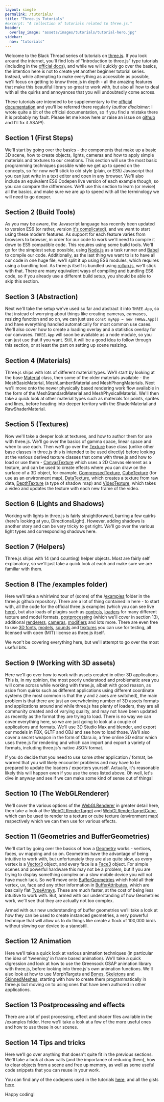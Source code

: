 ```yaml
---
layout: single
permalink: /tutorials/
title: "Three.js Tutorials"
#excerpt: "A collection of tutorials related to three.js."
header:
  overlay_image: "assets/images/tutorials/tutorial-hero.jpg"
sidebar:
  nav: "tutorials"
---
```


Welcome to the Black Thread series of tutorials on [three.js](https://threejs.org/). If you look around the internet, you'll find lots of "Introduction to three.js" type tutorials (including in the [official docs](threejs.org/docs/#manual/introduction/Creating-a-scene)), and while we will quickly go over the basics, the intention here is not to create yet another beginner tutorial series. Instead, while attempting to make everything as accessible as possible, we'll  focus on getting to know three.js in depth - all the amazing features that make this beautiful library so great to work with, but also all how to deal with all the quirks and annoyances that you will undoubtedly come across.

These tutorials are intended to be supplementary to the [official documentation](threejs.org/docs/) and you'll be referred there regularly (*author disclaimer:* I wrote quite a bit of the official documentation, so if you find a mistake there it is probably my fault. Please let me know here or raise an issue on [github](https://github.com/mrdoob/three.js/issues/) and I'll fix it ASAP!). 


## Section 1 (First Steps)
We'll start by going over the basics - the components that make up a basic 3D scene, how to create objects, lights, cameras and how to apply simple materials and textures to our creations. This section will use the most basic programming techniques possible while we get up to speed on the concepts, so for now we'll stick to old style (plain, or ES5) Javascript that you can just write in a text editor and open in any browser. We'll also include an equivalent ES6 Codepen live version of each example though, so you can compare the differences. We'll use this section to learn (or revise) all the basics, and make sure we are up to speed with all the terminology we will need to go deeper. 

## Section 2 (Build Tools)
As you may be aware, the Javascript language has recently been updated to version ES6 (or rather, version [it's complicated](https://benmccormick.org/2015/09/14/es5-es6-es2016-es-next-whats-going-on-with-javascript-versioning/)), and we want to start using these modern features. As support for each feature varies from browsers to browser, in order for our code to work we'll need to compile it down to ES5 compatible code. This requires using some build tools. 
We'll go for the simplest setup possible, using [Node.js](https://nodejs.org/en/) as a task runner and [Babel](https://babeljs.io/) to compile our code. Additionally, as the last thing we want to is to have all our code in one huge file, we'll split it up using ES6 modules, which requires using a bundling tool. As three.js itself is bundled using [rollup.js](https://rollupjs.org/), we'll stick with that. There are many equivalent ways of compiling and bundling ES6 code, so if you already use a different build setup, you should be able to skip this section.

## Section 3 (Abstraction)
Next we'll take the setup we've used so far and abstract it into `THREE.App`, so that instead of worrying about things like creating cameras, canvases, resizing function and so on, we can just use `const myApp = new THREE.App()` and have everything handled automatically for most common use cases. We'll also cover how to create a loading overlay and a statistics overlay for our canvases. `THREE.App` will soon be available as a node module, so you can just use that if you want. Still, it will be a good idea to follow through this section, or at least the part on setting up scene resizing. 

## Section 4 (Materials)
Three.js ships with lots of different material types. We'll start by looking at the base [Material](http://threejs.dev/docs/#api/materials/Material) class, then some of the older materials available - the MeshBasicMaterial, MeshLambertMaterial and MeshPhongMaterials. Next we'll move onto the newer physically based rendering work flow available in the form of the MeshStandardMaterial and MeshPhysicalMaterial. We'll then take a quick look at other material types such as materials for points, sprites and lines, before heading into deeper territory with the ShaderMaterial and RawShaderMaterial. 

## Section 5 (Textures)
Now we'll take a deeper look at textures, and how to author them for use with three.js. We'll go over the basics of gamma space, linear space and when to use each. Then we'll go over the [Texture](https://threejs.org/docs/#api/textures/Texture) base class (unlike other base classes in three.js this is intended to be used directly) before looking at the various derived texture classes that come with three.js and how to load or use them - [CanvasTexture](https://threejs.org/docs/#api/textures/CanvasTexture) which uses a 2D Canvas element as a texture, and can be used to create effects where you can draw on the surface of a 3D object, for example,  [CompressedTexture](https://threejs.org/docs/#api/textures/CompressedTexture), [CubeTexture](https://threejs.org/docs/#api/textures/CubeTexture) (for use as an environment map), [DataTexture](https://threejs.org/docs/#api/textures/DataTexture), which creates a texture from raw data, [DepthTexture](https://threejs.org/docs/#api/textures/DepthTexture) (a type of shadow map) and [VideoTexture](https://threejs.org/docs/#api/textures/VideoTexture), which takes a video and updates the texture with each new frame of the video.

## Section 6 (Lights and Shadows)
Working with lights in three.js is fairly straightforward, barring a few quirks (here's looking at you, DirectionalLight). However, adding shadows is another story and can be very tricky to get right. We'll go over the various light types and corresponding shadows here.

## Section 7 (Helpers)
Three.js ships with 14 (and counting) helper objects. Most are fairly self explanatory, so we'll just take a quick look at each and make sure we are familiar with them. 

## Section 8 (The /examples folder)
Here we'll take a whirlwind tour of (some) of the /[examples](https://github.com/mrdoob/three.js/blob/dev/examples/) folder in the three.js github repository. There are a lot of thing contained in here - to start with, all the code for the official three.js examples (which you can see live [here](https://threejs.org/examples/)), but also loads of plugins such as [controls](https://github.com/mrdoob/three.js/tree/dev/examples/js/controls), [loaders](https://github.com/mrdoob/three.js/tree/dev/examples/js/loaders) for many different texture and model formats, [postprocessing](https://github.com/mrdoob/three.js/tree/dev/examples/js/postprocessing) (which we'll cover in section 13), additional [renderers](https://github.com/mrdoob/three.js/tree/dev/examples/js/renderers), [cameras](https://github.com/mrdoob/three.js/tree/dev/examples/js/cameras), [modifiers](https://github.com/mrdoob/three.js/tree/dev/examples/js/modifiers) and lots more. There are even free to use [3D fonts](https://github.com/mrdoob/three.js/tree/dev/examples/fonts), [models](https://github.com/mrdoob/three.js/tree/dev/examples/models), [sounds](https://github.com/mrdoob/three.js/tree/dev/examples/sounds) and [textures](https://github.com/mrdoob/three.js/tree/dev/examples/textures) you can use for testing, all licensed with open (MIT) license as three.js itself. 

We won't be covering everything here, but we'll attempt to go over the most useful bits. 

## Section 9 (Working with 3D assets)
Here we'll go over how to work with assets created in other 3D applications. This is, in my opinion, the most poorly understood and problematic area you will come across while working with three.js, albeit with good reason, as aside from quirks such as different applications using different coordinate systems (the most common is that the y and z axes are switched), the main problem is that there are just an overwhelming number of 3D assets formats and applications around and while three.js has plenty of loaders, they are all community created and of varying quality, and may not have been updated as recently as the format they are trying to load. There is no way we can cover everything here, so we are just going to look at a couple of applications and formats. 
We'll use 3D Studio Max and blender, and export our models in FBX, GLTF and OBJ and see how to load those. 
We'll also cover a secret weapon in the form of Clara.io, a free online 3D editor which uses three.js for rendering and which can import and export a variety of formats, including three.js's native JSON format.

If you do decide that you need to use some other application / format, be warned that you will likely encounter problems and may have to be prepared to update the loaders / exporters yourself. Actually, it's reasonable likely this will happen even if you use the ones listed above. Oh well, let's dive in anyway and see if we can make some kind of sense out of things! 

## Section 10 (The WebGLRenderer)
We'll cover the various options of the [WebGLRenderer](https://threejs.org/docs/#api/renderers/WebGLRenderer) in greater detail here, then take a look at the [WebGLRenderTarget](https://threejs.org/docs/#api/renderers/WebGLRenderTarget) and [WebGLRenderTargetCube](https://threejs.org/docs/#api/renderers/WebGLRenderTargetCube), which can be used to render to a texture or cube texture (environment map) respectively which we can then use for various effects. 

## Section 11 (Geometries and BufferGeometries)
We'll start by going over the basics of how a [Geometry](https://threejs.org/docs/#api/core/Geometry) works - vertices, faces, uv mapping and so on. Geometries have the advantage of being intuitive to work with, but unfortunately they are also quite slow, as every vertex is a [Vector3](https://threejs.org/docs/#api/math/Vector3) object, and every face is a [Face3](https://threejs.org/docs/#api/core/Face3) object. For simple scenes and powerful hardware this may not be a problem, but if you are trying to display something complex on a slow mobile device you will not have much luck. So we'll move onto [BufferGeometries](https://threejs.org/docs/#api/core/BufferGeometry) which hold all their vertex, uv, face and any other information in [BufferAttributes](https://threejs.org/docs/#api/core/BufferAttribute), which are basically flat [TypeArrays](https://developer.mozilla.org/en-US/docs/Web/JavaScript/Typed_arrays). These are much faster, at the cost of being less intuitive to work with. But, armed with our understanding of how Geometries work, we'll see that they are actually not too complex. 

Armed with our new understanding of buffer geometries we'll take a look at how they can be used to create instanced geometries, a very powerful technique that will allow us to do things like create a flock of 100,000 birds without slowing our device to a standstill. 

## Section 12 Animation
Here we'll take a quick look at various animation techniques (in particular the idea of 'tweening' in frame based animation). We'll take a quick digression and look at how to use the Greensock GSAP animation library with three.js, before looking into three.js's own animation functions. We'll also look at how to use MorphTargets and [Bones](https://threejs.org/docs/#api/objects/Bone), [Skeletons](https://threejs.org/docs/#api/objects/Skeleton) and [SkinnedMeshes](https://threejs.org/docs/#api/objects/SkinnedMesh), starting with how to create them programmatically in three.js but moving on to using ones that have been authored in other applications. 

## Section 13 Postprocessing and effects
There are a lot of post processing, effect and shader files available in the /examples folder. Here we'll take a look at a few of the more useful ones and how to use these in our scenes. 

## Section 14 Tips and tricks
Here we'll go over anything that doesn't quite fit in the previous sections. We'll take a look at draw calls (and the importance of reducing them), how to clear objects from a scene and free up memory, as well as some useful code snippets that you can reuse in your work. 

You can find any of the codepens used in the tutorials [here]((http://codepen.io/collection/DKNVdO/)), and all the gists [here](https://gist.github.com/looeee/). 


Happy coding! 
